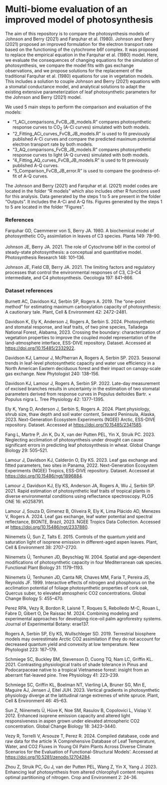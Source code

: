 # Multi-biome evaluation of an improved model of photosynthesis

The aim of this repository is to compare the photosynthesis models of Johnson and Berry (2021) and Farquhar et al. (1980). 
Johnson and Berry (2021) proposed an improved formulation for the electron transport rate based on the functioning of the cytochrome b6f complex. It was proposed to replace the empirical equation in the Farquhar et al. (1980) model. Here, we evaluate the consequences of changing equations for the simulation of photosynthesis, we compare the model fits with gas exchange observations, and we propose solutions for the replacement of the traditional Farquhar et al. (1980) equations for use in vegetation models. This includes a solution to couple Johnson and Berry (2021) equations with a stomatal conductance model, and analytical solutions to adapt the existing extensive parameterization of leaf photosynthetic parameters for the Johnson and Berry (2021) model.


We used 5 main steps to perform the comparison and evaluation of the models:
- “1_ACi_comparisons_FvCB_JB_models.R” compares photosynthetic response curves to CO<sub>2</sub> (A-Ci curves) simulated with both models.
- “2_Fitting_ACi_curves_FvCB_JB_models.R” is used to fit previously published A-Ci curves and compare the predicted maximum potential electron transport rate by both models. 
- “3_AQ_comparisons_FvCB_JB_models.R” compares photosynthetic response curves to light (A-Q curves) simulated with both models.
- “4_Fitting_AQ_curves_FvCB_JB_models.R” is used to fit previously published A-Q curves.
- “5_Comparison_FvCB_JB_error.R” is used to compare the goodness-of-fit of A-Q curves.

The Johnson and Berry (2021) and Farquhar et al. (2021) model codes are located in the folder “R models” which also includes other R functions used for this analysis.
Data generated by the steps 1 to 5 are present in the folder “Outputs”. It includes the A-Ci and A-Q fits.
Figures generated by the steps 1 to 5 are located in the folder “Figures”.

### References

Farquhar GD, Caemmerer  von S, Berry JA. 1980. A biochemical model of photosynthetic CO<sub>2</sub> assimilation in leaves of C3 species. Planta 149: 78–90.

Johnson JE, Berry JA. 2021. The role of Cytochrome b6f in the control of steady-state photosynthesis: a conceptual and quantitative model. Photosynthesis Research 148: 101–136.

Johnson JE, Field CB, Berry JA. 2021. The limiting factors and regulatory processes that control the environmental responses of C3, C3–C4 intermediate, and C4 photosynthesis. Oecologia 197: 841–866.

### Dataset references

Burnett AC, Davidson KJ, Serbin SP, Rogers A. 2019. The “one-point method” for estimating maximum carboxylation capacity of photosynthesis: A cautionary tale. Plant, Cell & Environment 42: 2472–2481.

Davidson K, Ely K, Anderson J, Rogers A, Serbin S. 2024. Photosynthetic and stomatal response, and leaf traits, of two pine species, Talladega National Forest, Alabama, 2023. Crossing the boundary: characterization of vegetation properties to improve the coupled model representation of the land-atmosphere interface, ESS-DIVE repository. Dataset. Accessed at https://doi.org/10.15485/2332922.

Davidson KJ, Lamour J, McPherran A, Rogers A, Serbin SP. 2023. Seasonal trends in leaf-level photosynthetic capacity and water use efficiency in a North American Eastern deciduous forest and their impact on canopy-scale gas exchange. New Phytologist 240: 138–156.

Davidson KJ, Lamour J, Rogers A, Serbin SP. 2022. Late-day measurement of excised branches results in uncertainty in the estimation of two stomatal parameters derived from response curves in Populus deltoides Bartr. × Populus nigra L. Tree Physiology 42: 1377–1395.

Ely K, Yang D, Anderson J, Serbin S, Rogers A. 2024. Plant physiology, shrub size, thaw depth and soil water content, Seward Peninsula, Alaska, 2023. Next-Generation Ecosystem Experiments (NGEE) Arctic, ESS-DIVE repository. Dataset. Accessed at https://doi.org/10.15485/2341585.

Fang L, Martre P, Jin K, Du X, van der Putten PEL, Yin X, Struik PC. 2023. Neglecting acclimation of photosynthesis under drought can cause significant errors in predicting leaf photosynthesis in wheat. Global Change Biology 29: 505–521.

Lamour J, Davidson KJ, Calderón O, Ely KS. 2023. Leaf gas exchange and fitted parameters, two sites in Panama, 2022. Next-Generation Ecosystem Experiments (NGEE) Tropics, ESS-DIVE repository. Dataset. Accessed at https://doi.org/10.15486/ngt/1896884.

Lamour J, Davidson KJ, Ely KS, Anderson JA, Rogers A, Wu J, Serbin SP. 2021. Rapid estimation of photosynthetic leaf traits of tropical plants in diverse environmental conditions using reflectance spectroscopy. PLOS ONE 16: e0258791.

Lamour J, Souza D, Gimenez B, Oliveira R, Ely K, Lima Plácido AD, Menezes V, Rogers A. 2024. Leaf gas exchange, leaf water potential and spectral reflectance, BIONTE, Brazil, 2023. NGEE Tropics Data Collection. Accessed at https://doi.org/10.15486/ngt/2337880.

Niinemets Ü, Sun Z, Talts E. 2015. Controls of the quantum yield and saturation light of isoprene emission in different-aged aspen leaves. Plant, Cell & Environment 38: 2707–2720.

Niinemets Ü, Tenhunen JD, Beyschlag W. 2004. Spatial and age-dependent modifications of photosynthetic capacity in four Mediterranean oak species. Functional Plant Biology 31: 1179–1193.

Niinemets Ü, Tenhunen JD, Canta NR, Chaves MM, Faria T, Pereira JS, Reynolds JF. 1999. Interactive effects of nitrogen and phosphorus on the acclimation potential of foliage photosynthetic properties of cork oak, Quercus suber, to elevated atmospheric CO2 concentrations. Global Change Biology 5: 455–470.

Perez RPA, Vezy R, Bordon R, Laisné T, Roques S, Rebolledo M-C, Rouan L, Fabre D, Gibert O, De Raissac M. 2024. Combining modeling and experimental approaches for developing rice–oil palm agroforestry systems. Journal of Experimental Botany: erae137.

Rogers A, Serbin SP, Ely KS, Wullschleger SD. 2019. Terrestrial biosphere models may overestimate Arctic CO2 assimilation if they do not account for decreased quantum yield and convexity at low temperature. New Phytologist 223: 167–179.

Schmiege SC, Buckley BM, Stevenson D, Cuong TQ, Nam LC, Griffin KL. 2021. Contrasting physiological traits of shade tolerance in Pinus and Podocarpaceae native to a tropical Vietnamese forest: insight from an aberrant flat-leaved pine. Tree Physiology 41: 223–239.

Schmiege SC, Griffin KL, Boelman NT, Vierling LA, Bruner SG, Min E, Maguire AJ, Jensen J, Eitel JUH. 2023. Vertical gradients in photosynthetic physiology diverge at the latitudinal range extremes of white spruce. Plant, Cell & Environment 46: 45–63.

Sun Z, Niinemets Ü, Hüve K, Noe SM, Rasulov B, Copolovici L, Vislap V. 2012. Enhanced isoprene emission capacity and altered light responsiveness in aspen grown under elevated atmospheric CO2 concentration. Global Change Biology 18: 3423–3440.

Vezy R, Torrelli V, Arsouze T, Perez R. 2024. Compiled database, code and raw data for the article ‘A Comprehensive Database of Leaf Temperature, Water, and CO2 Fluxes in Young Oil Palm Plants Across Diverse Climate Scenarios for the Evaluation of Functional-Structural Models’. Accessed at https://doi.org/10.5281/zenodo.12704284.

Zhou Z, Struik PC, Gu J, van der Putten PEL, Wang Z, Yin X, Yang J. 2023. Enhancing leaf photosynthesis from altered chlorophyll content requires optimal partitioning of nitrogen. Crop and Environment 2: 24–36.

